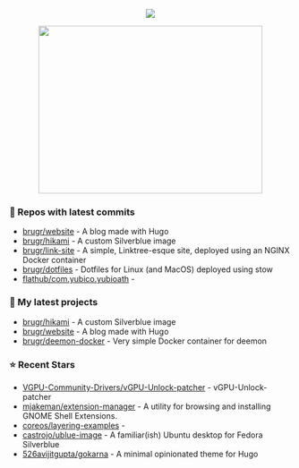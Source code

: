 <p align="center"><a href="https://github.com/anuraghazra/github-readme-stats">
  <img align="center" src="https://github-readme-stats.vercel.app/api?username=brugr&show_icons=true&theme=github_dark" />
</a></p>

<p align="center"><a href="https://wakatime.com/@brugr">
  <img align="center" width="400" height="300" src="https://wakatime.com/share/@brugr/092f33d5-13de-4518-bc1e-34a79102d8c2.svg" />
</a></p>

### 👷 Repos with latest commits

- [brugr/website](https://github.com/brugr/website) - A blog made with Hugo
- [brugr/hikami](https://github.com/brugr/hikami) - A custom Silverblue image
- [brugr/link-site](https://github.com/brugr/link-site) - A simple, Linktree-esque site, deployed using an NGINX Docker container
- [brugr/dotfiles](https://github.com/brugr/dotfiles) - Dotfiles for Linux (and MacOS) deployed using stow
- [flathub/com.yubico.yubioath](https://github.com/flathub/com.yubico.yubioath) - 
### 🌱 My latest projects

- [brugr/hikami](https://github.com/brugr/hikami) - A custom Silverblue image
- [brugr/website](https://github.com/brugr/website) - A blog made with Hugo
- [brugr/deemon-docker](https://github.com/brugr/deemon-docker) - Very simple Docker container for deemon
### ⭐ Recent Stars

- [VGPU-Community-Drivers/vGPU-Unlock-patcher](https://github.com/VGPU-Community-Drivers/vGPU-Unlock-patcher) - vGPU-Unlock-patcher
- [mjakeman/extension-manager](https://github.com/mjakeman/extension-manager) - A utility for browsing and installing GNOME Shell Extensions.
- [coreos/layering-examples](https://github.com/coreos/layering-examples) - 
- [castrojo/ublue-image](https://github.com/castrojo/ublue-image) - A familiar(ish) Ubuntu desktop for Fedora Silverblue 
- [526avijitgupta/gokarna](https://github.com/526avijitgupta/gokarna) - A minimal opinionated theme for Hugo
